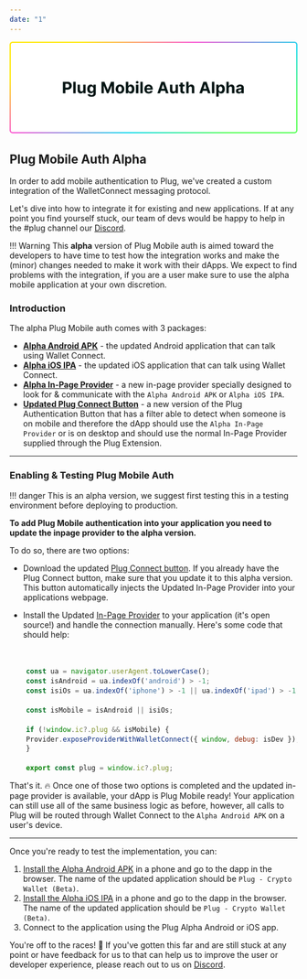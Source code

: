 ```yaml
---
date: "1"
---
```


![](imgs/plug-mobile-auth.png)

## Plug Mobile Auth Alpha

In order to add mobile authentication to Plug, we've created a custom integration of the WalletConnect messaging protocol. 

Let's dive into how to integrate it for existing and new applications. If at any point you find yourself stuck, our team of devs would be happy to help in the #plug channel our [Discord](https://discord.gg/yVEcEzmrgm).

!!! Warning
     This **alpha** version of Plug Mobile auth is aimed toward the developers to have time to test how the integration works and make the (minor) changes needed to make it work with their dApps. We expect to find problems with the integration, if you are a user make sure to use the alpha mobile application at your own discretion.

### Introduction

The alpha Plug Mobile auth comes with 3 packages: 

- [**Alpha Android APK**](https://play.google.com/apps/testing/co.psychedelic.plug) - the updated Android application that can talk using Wallet Connect.
- [**Alpha iOS IPA**](https://testflight.apple.com/join/yID6TEpV) - the updated iOS application that can talk using Wallet Connect.
- [**Alpha In-Page Provider**](https://github.com/Psychedelic/plug-inpage-provider/tree/feat/wallet-connect-rpc#readme) - a new in-page provider specially designed to look for & communicate with the `Alpha Android APK` or `Alpha iOS IPA`.
- [**Updated Plug Connect Button**](../../build-an-app-examples/plug-button/) - a new version of the Plug Authentication Button that has a filter able to detect when someone is on mobile and therefore the dApp should use the `Alpha In-Page Provider` or is on desktop and should use the normal In-Page Provider supplied through the Plug Extension.

---

### Enabling & Testing Plug Mobile Auth

!!! danger 
    This is an alpha version, we suggest first testing this in a testing environment before deploying to production.

__To add Plug Mobile authentication into your application you need to update the inpage provider to the alpha version.__

To do so, there are two options:

- Download the updated [Plug Connect button](https://github.com/Psychedelic/plug-connect#readme). If you already have the Plug Connect button, make sure that you update it to this alpha version. This button automatically injects the Updated In-Page Provider into your applications webpage.

- Install the Updated [In-Page Provider](https://github.com/Psychedelic/plug-inpage-provider/tree/feat/wallet-connect-rpc#readme) to your application (it's open source!) and handle the connection manually. Here's some code that should help:

```js


    const ua = navigator.userAgent.toLowerCase();
    const isAndroid = ua.indexOf('android') > -1;
    const isiOs = ua.indexOf('iphone') > -1 || ua.indexOf('ipad') > -1;

    const isMobile = isAndroid || isiOs;

    if (!window.ic?.plug && isMobile) {
    Provider.exposeProviderWithWalletConnect({ window, debug: isDev });
    }

    export const plug = window.ic?.plug;
```

That's it. 🔥 Once one of those two options is completed and the updated in-page provider is available, your dApp is Plug Mobile ready! Your application can still use all of the same business logic as before, however, all calls to Plug will be routed through Wallet Connect to the `Alpha Android APK` on a user's device.

---

Once you're ready to test the implementation, you can: 

1. [Install the Alpha Android APK](https://play.google.com/apps/testing/co.psychedelic.plug) in a phone and go to the dapp in the browser. The name of the updated application should be `Plug - Crypto Wallet (Beta)`.
1. [Install the Alpha iOS IPA](https://testflight.apple.com/join/yID6TEpV) in a phone and go to the dapp in the browser. The name of the updated application should be `Plug - Crypto Wallet (Beta)`.
2. Connect to the application using the Plug Alpha Android or iOS app.


You're off to the races! 🐎 If you've gotten this far and are still stuck at any point or have feedback for us to that can help us to improve the user or developer experience, please reach out to us on [Discord](https://discord.gg/yVEcEzmrgm).